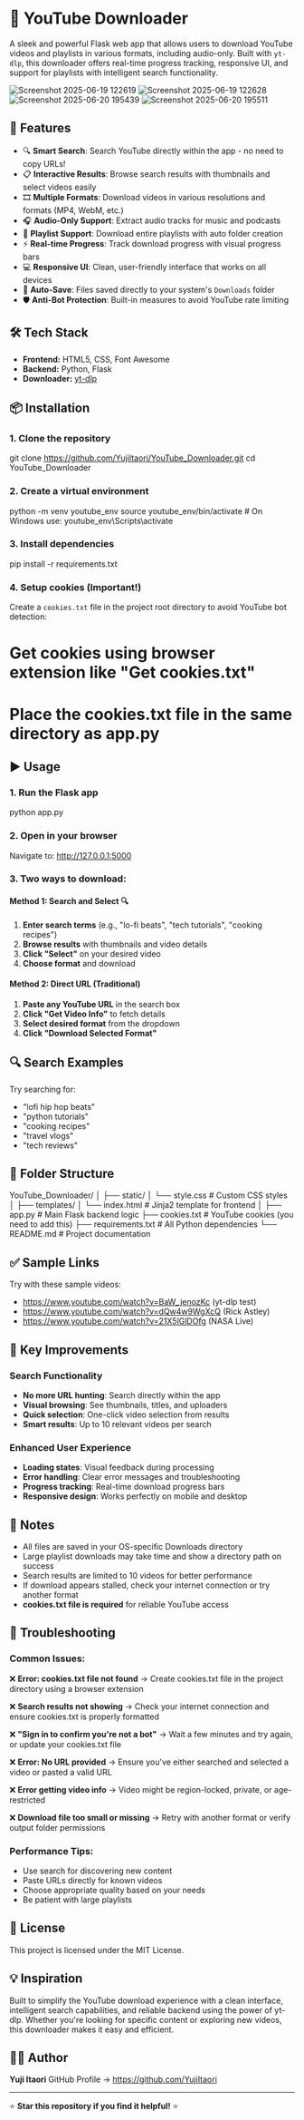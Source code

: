 # 🎥 YouTube Downloader
A sleek and powerful Flask web app that allows users to download YouTube videos and playlists in various formats, including audio-only. Built with `yt-dlp`, this downloader offers real-time progress tracking, responsive UI, and support for playlists with intelligent search functionality.

![Screenshot 2025-06-19 122619](https://github.com/user-attachments/assets/f58bbe76-0b51-4978-ab46-a1017e8b6ea9)
![Screenshot 2025-06-19 122628](https://github.com/user-attachments/assets/0af4bd4f-8ef9-4517-9cfb-331bcbee51ef)
![Screenshot 2025-06-20 195439](https://github.com/user-attachments/assets/304cf11e-191d-4653-97fd-08c390455534)
![Screenshot 2025-06-20 195511](https://github.com/user-attachments/assets/3bf0e8d6-308e-4041-ab9a-d584bbfc0b30)


## 🚀 Features
- 🔍 **Smart Search**: Search YouTube directly within the app - no need to copy URLs!
- 📋 **Interactive Results**: Browse search results with thumbnails and select videos easily
- 🎞️ **Multiple Formats**: Download videos in various resolutions and formats (MP4, WebM, etc.)
- 🎧 **Audio-Only Support**: Extract audio tracks for music and podcasts
- 📂 **Playlist Support**: Download entire playlists with auto folder creation
- ⚡ **Real-time Progress**: Track download progress with visual progress bars
- 💻 **Responsive UI**: Clean, user-friendly interface that works on all devices
- 📁 **Auto-Save**: Files saved directly to your system's `Downloads` folder
- 🛡️ **Anti-Bot Protection**: Built-in measures to avoid YouTube rate limiting

## 🛠️ Tech Stack
- **Frontend:** HTML5, CSS, Font Awesome
- **Backend:** Python, Flask
- **Downloader:** [yt-dlp](https://github.com/yt-dlp/yt-dlp)

## 📦 Installation
### 1. Clone the repository
git clone https://github.com/YujiItaori/YouTube_Downloader.git
cd YouTube_Downloader

### 2. Create a virtual environment
python -m venv youtube_env
source youtube_env/bin/activate  # On Windows use: youtube_env\Scripts\activate

### 3. Install dependencies
pip install -r requirements.txt

### 4. Setup cookies (Important!)
Create a `cookies.txt` file in the project root directory to avoid YouTube bot detection:
# Get cookies using browser extension like "Get cookies.txt"
# Place the cookies.txt file in the same directory as app.py

## ▶️ Usage
### 1. Run the Flask app
python app.py

### 2. Open in your browser
Navigate to: http://127.0.0.1:5000

### 3. Two ways to download:

#### Method 1: Search and Select 🔍
1. **Enter search terms** (e.g., "lo-fi beats", "tech tutorials", "cooking recipes")
2. **Browse results** with thumbnails and video details
3. **Click "Select"** on your desired video
4. **Choose format** and download

#### Method 2: Direct URL (Traditional)
1. **Paste any YouTube URL** in the search box
2. **Click "Get Video Info"** to fetch details
3. **Select desired format** from the dropdown
4. **Click "Download Selected Format"**

## 🔍 Search Examples
Try searching for:
- "lofi hip hop beats"
- "python tutorials"
- "cooking recipes"
- "travel vlogs"
- "tech reviews"

## 📂 Folder Structure
YouTube_Downloader/
│
├── static/
│   └── style.css               # Custom CSS styles
│
├── templates/
│   └── index.html              # Jinja2 template for frontend
│
├── app.py                      # Main Flask backend logic
├── cookies.txt                 # YouTube cookies (you need to add this)
├── requirements.txt            # All Python dependencies
└── README.md                   # Project documentation

## ✅ Sample Links
Try with these sample videos:
- https://www.youtube.com/watch?v=BaW_jenozKc (yt-dlp test)
- https://www.youtube.com/watch?v=dQw4w9WgXcQ (Rick Astley)
- https://www.youtube.com/watch?v=21X5lGlDOfg (NASA Live)

## 🎯 Key Improvements
### Search Functionality
- **No more URL hunting**: Search directly within the app
- **Visual browsing**: See thumbnails, titles, and uploaders
- **Quick selection**: One-click video selection from results
- **Smart results**: Up to 10 relevant videos per search

### Enhanced User Experience
- **Loading states**: Visual feedback during processing
- **Error handling**: Clear error messages and troubleshooting
- **Progress tracking**: Real-time download progress bars
- **Responsive design**: Works perfectly on mobile and desktop

## 📌 Notes
- All files are saved in your OS-specific Downloads directory
- Large playlist downloads may take time and show a directory path on success
- Search results are limited to 10 videos for better performance
- If download appears stalled, check your internet connection or try another format
- **cookies.txt file is required** for reliable YouTube access

## 🧩 Troubleshooting
### Common Issues:

❌ **Error: cookies.txt file not found**
→ Create cookies.txt file in the project directory using a browser extension

❌ **Search results not showing**
→ Check your internet connection and ensure cookies.txt is properly formatted

❌ **"Sign in to confirm you're not a bot"**
→ Wait a few minutes and try again, or update your cookies.txt file

❌ **Error: No URL provided**
→ Ensure you've either searched and selected a video or pasted a valid URL

❌ **Error getting video info**
→ Video might be region-locked, private, or age-restricted

❌ **Download file too small or missing**
→ Retry with another format or verify output folder permissions

### Performance Tips:
- Use search for discovering new content
- Paste URLs directly for known videos
- Choose appropriate quality based on your needs
- Be patient with large playlists

## 📝 License
This project is licensed under the MIT License.

## 💡 Inspiration
Built to simplify the YouTube download experience with a clean interface, intelligent search capabilities, and reliable backend using the power of yt-dlp. Whether you're looking for specific content or exploring new videos, this downloader makes it easy and efficient.

## 👨‍💻 Author
**Yuji Itaori**
GitHub Profile → https://github.com/YujiItaori

---
⭐ **Star this repository if you find it helpful!** ⭐
